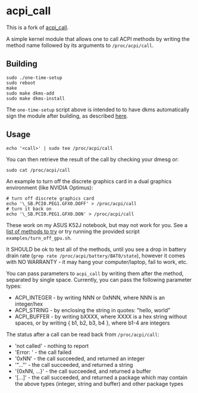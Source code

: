 # acpi\_call
This is a fork of [acpi_call](https://github.com/mkottman/acpi_call).

A simple kernel module that allows one to call ACPI methods by writing the
method name followed by its arguments to `/proc/acpi/call`.

## Building

    sudo ./one-time-setup
    sudo reboot
    make
    sudo make dkms-add
    sudo make dkms-install

The `one-time-setup` script above is intended to to have dkms automatically
sign the module after building, as described [here](https://gist.github.com/s-h-a-d-o-w/53c2215e955c3326c6ec8f812a0d2f27).

## Usage

    echo '<call>' | sudo tee /proc/acpi/call

You can then retrieve the result of the call by checking your dmesg or:

    sudo cat /proc/acpi/call

An example to turn off the discrete graphics card in a dual graphics
environment (like NVIDIA Optimus):

    # turn off discrete graphics card
    echo '\_SB.PCI0.PEG1.GFX0.DOFF' > /proc/acpi/call
    # turn it back on
    echo '\_SB.PCI0.PEG1.GFX0.DON' > /proc/acpi/call

These work on my ASUS K52J notebook, but may not work for you. See a [list of methods to try](http://linux-hybrid-graphics.blogspot.com/)
or try running the provided script `examples/turn_off_gpu.sh`.

It SHOULD be ok to test all of the methods, until you see a drop in battery
drain rate (`grep rate /proc/acpi/battery/BAT0/state`), however it comes
with NO WARRANTY - it may hang your computer/laptop, fail to work, etc.

You can pass parameters to `acpi_call` by writing them after the method,
separated by single space. Currently, you can pass the following parameter
types:

* ACPI_INTEGER - by writing NNN or 0xNNN, where NNN is an integer/hex
* ACPI_STRING - by enclosing the string in quotes: "hello, world"
* ACPI_BUFFER - by writing bXXXX, where XXXX is a hex string without spaces,
                or by writing { b1, b2, b3, b4 }, where b1-4 are integers

The status after a call can be read back from `/proc/acpi/call`:

* 'not called' - nothing to report
* 'Error: <description>' - the call failed
* '0xNN' - the call succeeded, and returned an integer
* '"..."' - the call succeeded, and returned a string
* '{0xNN, ...}' - the call succeeded, and returned a buffer
* '[...]' - the call succeeded, and returned a package which may contain the
   above types (integer, string and buffer) and other package types

